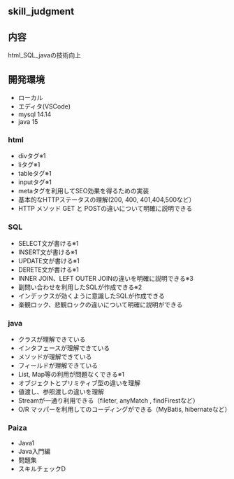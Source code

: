 ## skill_judgment

## 内容
html_SQL_javaの技術向上

## 開発環境
- ローカル
- エディタ(VSCode)
- mysql 14.14
- java 15

### html
- divタグ※1
- liタグ※1
- tableタグ※1
- inputタグ※1
- metaタグを利用してSEO効果を得るための実装
- 基本的なHTTPステータスの理解(200, 400, 401,404,500など）
- HTTP メソッド GET と POSTの違いについて明確に説明できる

### SQL
- SELECT文が書ける※1
- INSERT文が書ける※1
- UPDATE文が書ける※1
- DERETE文が書ける※1
- INNER JOIN、LEFT OUTER JOINの違いを明確に説明できる※3
- 副問い合わせを利用したSQLが作成できる※2
- インデックスが効くように意識したSQLが作成できる
- 楽観ロック、悲観ロックの違いについて明確に説明ができる

### java
- クラスが理解できている
- インタフェースが理解できている
- メソッドが理解できている
- フィールドが理解できている
- List, Map等の利用が問題なくできる※1
- オブジェクトとプリミティブ型の違いを理解
- 値渡し、参照渡しの違いを理解
- Streamが一通り利用できる（fileter, anyMatch , findFirestなど）
- O/R マッパーを利用してのコーディングができる（MyBatis, hibernateなど）

### Paiza
- Java1
- Java入門編
- 問題集
- スキルチェックD
